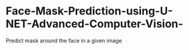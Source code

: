 # Face-Mask-Prediction-using-U-NET-Advanced-Computer-Vision-
Predict mask around the face in a given image
